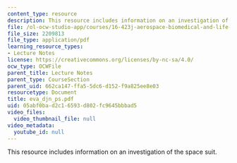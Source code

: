```yaml
---
content_type: resource
description: This resource includes information on an investigation of the space suit.
file: /ol-ocw-studio-app/courses/16-423j-aerospace-biomedical-and-life-support-engineering-spring-2006/05abf0bad2c16593d802fc9645bbbad5_eva_djn_ps.pdf
file_size: 2209813
file_type: application/pdf
learning_resource_types:
- Lecture Notes
license: https://creativecommons.org/licenses/by-nc-sa/4.0/
ocw_type: OCWFile
parent_title: Lecture Notes
parent_type: CourseSection
parent_uid: 662ca147-ffa5-5dc6-d152-f9a825ee8e03
resourcetype: Document
title: eva_djn_ps.pdf
uid: 05abf0ba-d2c1-6593-d802-fc9645bbbad5
video_files:
  video_thumbnail_file: null
video_metadata:
  youtube_id: null
---
```

This resource includes information on an investigation of the space suit.